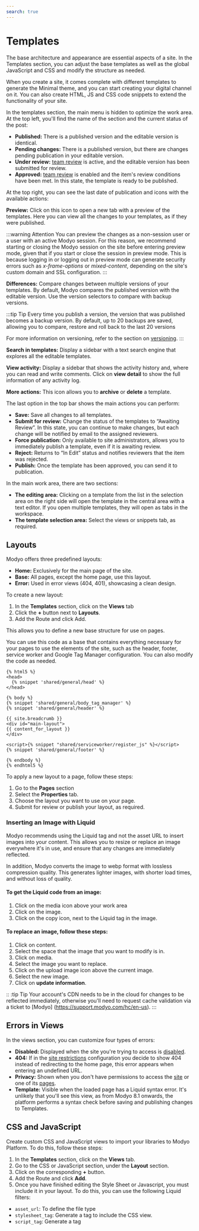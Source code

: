 ```yaml
---
search: true
---
```


# Templates

The base architecture and appearance are essential aspects of a site. In the Templates section, you can adjust the base templates as well as the global JavaScript and CSS and modify the structure as needed.

When you create a site, it comes complete with different templates to generate the Minimal theme, and you can start creating your digital channel on it. You can also create HTML, JS and CSS code snippets to extend the functionality of your site.

In the templates section, the main menu is hidden to optimize the work area. At the top left, you'll find the name of the section and the current status of the post:

- **Published:** There is a published version and the editable version is identical.
- **Pending changes:** There is a published version, but there are changes pending publication in your editable version.
- **Under review:** [team review](/en/platform/core/key-concepts.html) is active, and the editable version has been submitted for review.
- **Approved:** [team review](/en/platform/core/key-concepts.html) is enabled and the item's review conditions have been met. In this state, the template is ready to be published.

At the top right, you can see the last date of publication and icons with the available actions:

**Preview:** Click on this icon to open a new tab with a preview of the templates. Here you can view all the changes to your templates, as if they were published.

:::warning Attention
You can preview the changes as a non-session user or a user with an active Modyo session. For this reason, we recommend starting or closing the Modyo session on the site before entering preview mode, given that if you start or close the session in preview mode. This is because logging in or logging out in preview mode can generate security errors such as _x-frame-options_ or _mixed-content_, depending on the site's custom domain and SSL configuration.
:::

**Differences:** Compare changes between multiple versions of your templates. By default, Modyo compares the published version with the editable version. Use the version selectors to compare with backup versions.

:::tip Tip
Every time you publish a version, the version that was published becomes a backup version. By default, up to 20 backups are saved, allowing you to compare, restore and roll back to the last 20 versions

For more information on versioning, refer to the section on [versioning](en/platform/core/key-concepts.html#versions).
:::

**Search in templates:** Display a sidebar with a text search engine that explores all the editable templates.

**View activity:** Display a sidebar that shows the activity history and, where you can read and write comments. Click on **view detail** to show the full information of any activity log.

**More actions:** This icon allows you to **archive** or **delete** a template.

The last option in the top bar shows the main actions you can perform:

- **Save:** Save all changes to all templates.
- **Submit for review:** Change the status of the templates to “Awaiting Review”. In this state, you can continue to make changes, but each change will be notified by email to the assigned reviewers.
- **Force publication:** Only available to site administrators, allows you to immediately publish a template, even if it is awaiting review.
- **Reject:** Returns to “In Edit” status and notifies reviewers that the item was rejected.
- **Publish:** Once the template has been approved, you can send it to publication.

In the main work area, there are two sections:

- **The editing area:** Clicking on a template from the list in the selection area on the right side will open the template in the central area with a text editor. If you open multiple templates, they will open as tabs in the workspace.
- **The template selection area:** Select the views or snippets tab, as required.

## Layouts

Modyo offers three predefined layouts:

* **Home:** Exclusively for the main page of the site.
* **Base:** All pages, except the home page, use this layout.
* **Error:** Used in error views (404, 401), showcasing a clean design.

To create a new layout:
1. In the **Templates** section, click on the **Views** tab
2. Click the **+** button next to **Layouts**.
3. Add the Route and click Add.

This allows you to define a new base structure for use on pages.

You can use this code as a base that contains everything necessary for your pages to use the elements of the site, such as the header, footer, service worker and Google Tag Manager configuration. You can also modify the code as needed.


```liquid
{% html5 %}
<head>
  {% snippet 'shared/general/head' %}
</head>

{% body %}
{% snippet 'shared/general/body_tag_manager' %}
{% snippet 'shared/general/header' %}

{{ site.breadcrumb }}
<div id="main-layout">
{{ content_for_layout }}
</div>

<script>{% snippet "shared/serviceworker/register_js" %}</script>
{% snippet 'shared/general/footer' %}

{% endbody %}
{% endhtml5 %}
```

To apply a new layout to a page, follow these steps:
1. Go to the **Pages** section
2. Select the **Properties** tab.
3. Choose the layout you want to use on your page.
4. Submit for review or publish your layout, as required.

### Inserting an Image with Liquid

Modyo recommends using the Liquid tag and not the asset URL to insert images into your content. This allows you to resize or replace an image everywhere it's in use, and ensure that any changes are immediately reflected.

In addition, Modyo converts the image to webp format with lossless compression quality. This generates lighter images, with shorter load times, and without loss of quality.


#### To get the Liquid code from an image:

1. Click on the media icon above your work area
1. Click on the image.
1. Click on the copy icon, next to the Liquid tag in the image.

#### To replace an image, follow these steps:

1. Click on content.
1. Select the space that the image that you want to modify is in.
1. Click on media.
1. Select the image you want to replace.
1. Click on the upload image icon above the current image.
1. Select the new image.
1. Click on **update information**.

:: :tip Tip
Your account's CDN needs to be in the cloud for changes to be reflected immediately, otherwise you'll need to request cache validation via a ticket to [Modyo] (https://support.modyo.com/hc/en-us).
:::

## Errors in Views

In the views section, you can customize four types of errors:

* **Disabled:** Displayed when the site you're trying to access is [disabled](/en/platform/channels/sites.html).
* **404:** If in the [site restrictions](en/platform/channels/sites.html#privacy) configuration you decide to show 404 instead of redirecting to the home page, this error appears when entering an undefined URL.
* **Privacy:** Shown when you don't have permissions to access the [site](en/platform/channels/sites.html#privacy) or one of its [pages](en/platform/channels/pages.html#privacy).
* **Template:** Visible when the loaded page has a Liquid syntax error. It's unlikely that you'll see this view, as from Modyo 8.1 onwards, the platform performs a syntax check before saving and publishing changes to Templates.

## CSS and JavaScript

Create custom CSS and JavaScript views to import your libraries to Modyo Platform. To do this, follow these steps:

1. In the **Templates** section, click on the **Views** tab.
1. Go to the CSS or JavaScript section, under the **Layout** section.
1. Click on the corresponding **+** button.
1. Add the Route and click **Add**.
1. Once you have finished editing the Style Sheet or Javascript, you must include it in your layout. To do this, you can use the following Liquid filters:

- `asset_url`: To define the file type
- `stylesheet_tag`: Generate a tag <link> to include the CSS view.
- `script_tag`: Generate a tag <script> to include the Javascript view.

### Examples
- A custom CSS view with media: screen
- A custom Javascript view with asynchronous loading


```html
<head>
  {{ 'my-css' | asset_url: 'css' | stylesheet_tag: media: 'screen', title: 'color style' }}
  {{ 'my-js'  | asset_url: 'js'  | script_tag: async: 'async', defer: 'defer' }}
</head>
```

Once saved and published, it is translated into the following HTML code:

```html
<link href='my-css' rel='stylesheet' type='text/css' media='screen' title='color style' />
<script src='my-js' type='text/javascript' async='async' defer='defer'></script>
```

To obtain detailed information and learn about the parameters supported by these filters, refer to the [Liquid filters section](en/platform/channels/liquid-markup/filters.html).


## Snippets

Snippets are reusable fragments of HTML, JS, or CSS code for your sites. To use a snippet:

1. Copy the reference path of the custom snippet. The Liquid code will look like: <span v-pre>`{% snippet “snippet-name”%}`</span>.
1. Paste the code wherever you want to call this Snippet.

To add a custom snippet:
1. In the **Templates** section, click on the **Snippets** tab
1. Navigate to the Custom section, at the bottom of the list of snippets.
1. Click the **+** button
1. Add the Route and click Add.


:::warning Important
For the system to recognize the programming language that the snippet belongs to, you must add an underscore and then the ending, as follows: “front_css” or “library_js”. By default, the system will recognize the snippet as an HTML language.
:::

:::tip Tip
All the elements of the Template Builder use Liquid as the template engine. For more information about Liquid and how to use it, see the [Liquid Markup](/en/platform/channels/liquid-markup.html) section.
:::

In the work area, under the tabs, you'll find a bar with these items:

**Toolbar items**
The toolbar under the Template Builder tabs contains the following elements:

- **File Manager:** Opens a modal that allows you to access all the files in your account and copy their URL. Select the **Upload Files** tab to upload new files. For more information about the benefits and features of File Manager, go to [File Manager](/en/platform/content/asset-manager.html)
- **Keyboard Shortcuts:** Shows useful keyboard shortcuts for Templates.
- **Snippets:** Displays a list with all the snippets and the option to copy their reference code.
- **Changes:** Displays a list of all the times and states in which you have saved the current version. By clicking on one of the sub-versions, you change the content of the template to that sub-version.

:::tip Tip
When you publish a version, the list of changes disappears, because the new editable version has not changed.
:::

:::tip Tip
Subversions are specific to each template, so some may have changes and others may not, and those without changes will not show the change selector. In the same way, if you go back to a previous sub-version of a template, you don't affect the rest of the templates.
:::

:::tip Tip
If you restore a previous version to the editable version, you can access the sub-versions of each template in that version. You can learn more about [versions](en/platform/core/key-concepts.html#versions) here.
:::

To restore all templates to their original version, click on the secondary action in the top bar **Restore All**. For the changes to take effect, you must publish the templates.

## SEO

SEO [(Search Engine Optimization)](/en/platform/channels/sites.html #seo) is essential for positioning your site and content.

In Modyo, you can control the way in which search engines read your site and content, adding meta tags dynamically, depending on the attributes you add to your pages and content.

To add meta tags in Modyo, use this code snippet in Templates and then call it from the head of your site:

```html
<!-- Site SEO -->
<meta name="keywords" content="{{ site.keywords }}"/>
<meta name="author" content="{{ site.name }}"/>
<meta name="viewport" content="width=device-width, initial-scale=1.0"/>

{{ site.meta_tags }}

{% if page %}
<!-- Page SEO -->
{{ page.meta_tags }}
<meta name="description" content="{{ page.excerpt }}"/>
<meta property="og:title" content="{{ page.title }}"/>
<meta property="og:type" content="website"/>
<meta property="og:url" content="{{ page.url }}"/>
<meta property="og:image" content="{{ site.logo | asset_url : 'original' }}"/>
<meta property="og:site_name" content="{{ site.name }}"/>
<meta property="og:description" content="{{ page.excerpt }}"/>
{% endif %}
<!-- END SEO -->
```

This snippet uses Liquid to add site-level meta tags. It also adds specific meta tags when the user navigates to a widget or content page.

You can customize this snippet and define what meta tags you want for specific URLs or types.


## Examples of SEO

Here are examples of how to use the SEO snippet to improve SEO in different cases:

### Specific meta tags for a Post

Use this code to use specific meta tags when a user visits a post:

```html
...
{% if entry %}
<!-- Content SEO -->
<meta name="description" content="{{ entry.meta.excerpt }}" />
<meta property="og:title" content="{{ entry.meta.title }}" />
<meta property="og:url" content="{{site.url}}/{{entry.meta.type_uid}}/{{entry.meta.slug}}" />
<meta property="og:image" content="{{ entry.fields.covers.first | asset_url : 'original' }}" />
<meta property="og:site_name" content="{{ site.name }}" />
<meta property="og:description" content="{{ entry.meta.excerpt }}" />
{% if entry.type_uid = 'posts'%}
<meta property="og:type" content="article" />
{endif}
{% if entry.type_uid = 'place'%}
<meta property="og:type" content="place" />
<meta property="place:latitude" content="{{ entry.location.first.latitude }}" />
<meta property="place:longitude" content="{{ entry.location.first.longitude }}" />
{% endif %}
{% endif %}
...
```

In this case, the `posts` and `place` entry types share the _title_, _excerpt_ and _covers_ attributes and differ in the _locations_ object. In addition, it defines a different type of document for each one.

### Category-specific meta tags on the Content Page

For specific meta tags when displaying posts from a category, copy the following code:

```html
{% assign category_name = category_path | split: '/' | last | capitalize %}

{% case category_name %}
  {% when 'Category 1' %}
     {% assign category_description = 'This is the meta description for Category 1' %}
  {% when 'Categoría 2' %}
     {% assign category_description = 'This is the meta description for Category 2' %}
{% endcase %}

{% if category_path.size > 0 %}
<!-- Content Page: Index con categoría -->
<title> {{ category_name }} - {{ site.name }} </title>
<meta name="description" content="{{ category_description }}"/>
<meta property="og:title" content="{{ category_name }} - {{ site.name }}"/>
<meta property="og:type" content="website"/>
<meta property="og:url" content="{{ page.url }}/{{ category_path }}">
<meta property="og:image" content="https://d1dzq2r60kxox4.cloudfront.net/uploads/c82bdfea-3622-4c11-9a20-bea227cbdc60/original/og_image.jpg"/>
<meta property="og:site_name" content="{{ site.name }}"/>
<meta property="og:description" content="{{ category_description }}"/>
```

In this code, a `category_name` variable is created that contains the name of the category taken from the URL, then a `{% if category_path.size > 0%}` is used to add relevant metadata to the category.

Liquid allows you to create dynamic content for your site. To learn more about Liquid and how to use Liquid Drops, visit [Liquid Markup](/en/platform/channels/liquid-markup).